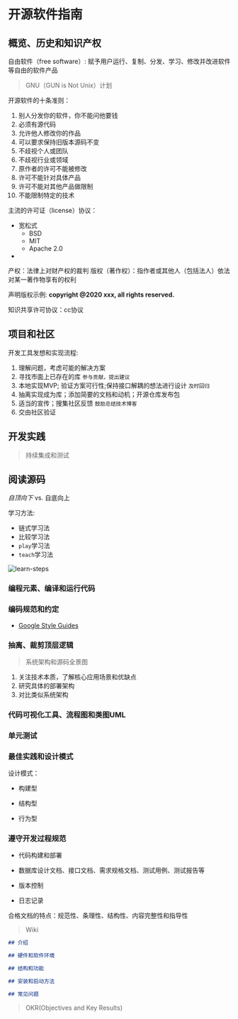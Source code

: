 # 开源软件指南

## 概览、历史和知识产权

自由软件（free software）: 赋予用户运行、复制、分发、学习、修改并改进软件等自由的软件产品

> GNU（GUN is Not Unix）计划

开源软件的十条准则：
1. 别人分发你的软件，你不能问他要钱
2. 必须有源代码
3. 允许他人修改你的作品
4. 可以要求保持旧版本源码不变
5. 不歧视个人或团队
6. 不歧视行业或领域
7. 原作者的许可不能被修改
8. 许可不能针对具体产品
9. 许可不能对其他产品做限制
10. 不能限制特定的技术 

主流的许可证（license）协议：
- 宽松式
  - BSD
  - MIT
  - Apache 2.0
- 

产权：法律上对财产权的裁判
版权（著作权）：指作者或其他人（包括法人）依法对某一著作物享有的权利

声明版权示例: __copyright @2020 xxx, all rights reserved.__

知识共享许可协议：cc协议

## 项目和社区

开发工具发想和实现流程:

1. 理解问题，考虑可能的解决方案
2. 寻找市面上已存在的库 `参与贡献，提出建议`
3. 本地实现MVP; 验证方案可行性;保持接口解耦的想法进行设计 `及时回归`
4. 抽离实现成为库；添加简要的文档和动机；开源仓库发布包
5. 适当的宣传；搜集社区反馈 `鼓励总结技术博客`
6. 交由社区验证


## 开发实践

> 持续集成和测试


## 阅读源码

_自顶向下_ vs. 自底向上

学习方法:

- 链式学习法
- 比较学习法
- `play`学习法
- `teach`学习法

![learn-steps](https://imgos.cn/2024/08/13/66bb2ced6a44e.png)


### 编程元素、编译和运行代码

### 编码规范和约定

- [Google Style Guides](https://google.github.io/styleguide/)


### 抽离、裁剪顶层逻辑

> 系统架构和源码全景图

1. 关注技术本质，了解核心应用场景和优缺点
2. 研究具体的部署架构
3. 对比类似系统架构

### 代码可视化工具、流程图和类图UML

### 单元测试

### 最佳实践和设计模式

设计模式：

- 构建型

- 结构型

- 行为型

### 遵守开发过程规范

- 代码构建和部署

- 数据库设计文档、接口文档、需求规格文档、测试用例、测试报告等

- 版本控制

- 日志记录

合格文档的特点：规范性、条理性、结构性、内容完整性和指导性

> Wiki

```md
## 介绍

## 硬件和软件环境

## 结构和功能

## 安装和启动方法

## 常见问题

```

> OKR(Objectives and Key Results)


